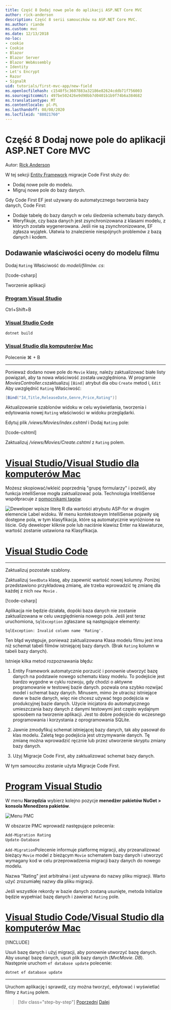 ```yaml
---
title: Część 8 Dodaj nowe pole do aplikacji ASP.NET Core MVC
author: rick-anderson
description: Część 8 serii samouczków na ASP.NET Core MVC.
ms.author: riande
ms.custom: mvc
ms.date: 12/13/2018
no-loc:
- cookie
- Cookie
- Blazor
- Blazor Server
- Blazor WebAssembly
- Identity
- Let's Encrypt
- Razor
- SignalR
uid: tutorials/first-mvc-app/new-field
ms.openlocfilehash: c1548f5c3607883a32186e82624cddb71f756003
ms.sourcegitcommit: 497be502426e9d90bb7d0401b1b9f74b6a384682
ms.translationtype: MT
ms.contentlocale: pl-PL
ms.lasthandoff: 08/08/2020
ms.locfileid: "88021760"
---
```

# <a name="part-8-add-a-new-field-to-an-aspnet-core-mvc-app"></a>Część 8 Dodaj nowe pole do aplikacji ASP.NET Core MVC

Autor: [Rick Anderson](https://twitter.com/RickAndMSFT)

W tej sekcji [Entity Framework](/ef/core/get-started/aspnetcore/new-db) migracje Code First służy do:

* Dodaj nowe pole do modelu.
* Migruj nowe pole do bazy danych.

Gdy Code First EF jest używany do automatycznego tworzenia bazy danych, Code First:

* Dodaje tabelę do bazy danych w celu śledzenia schematu bazy danych.
* Weryfikuje, czy baza danych jest zsynchronizowana z klasami modelu, z których została wygenerowana. Jeśli nie są zsynchronizowane, EF zgłasza wyjątek. Ułatwia to znalezienie niespójnych problemów z bazą danych i kodem.

## <a name="add-a-rating-property-to-the-movie-model"></a>Dodawanie właściwości oceny do modelu filmu

Dodaj `Rating` Właściwość do *modeli/filmów. cs*:

[!code-csharp[](~/tutorials/first-mvc-app/start-mvc/sample/MvcMovie22/Models/MovieDateRating.cs?highlight=13&name=snippet)]

Tworzenie aplikacji

### <a name="visual-studio"></a>[Program Visual Studio](#tab/visual-studio)

 Ctrl+Shift+B

### <a name="visual-studio-code"></a>[Visual Studio Code](#tab/visual-studio-code)

```dotnetcli
dotnet build
```

### <a name="visual-studio-for-mac"></a>[Visual Studio dla komputerów Mac](#tab/visual-studio-mac)

Polecenie ⌘ + B

------

Ponieważ dodano nowe pole do `Movie` klasy, należy zaktualizować białe listy powiązań, aby ta nowa właściwość została uwzględniona. W programie *MoviesController.cs*zaktualizuj `[Bind]` atrybut dla obu `Create` metod i, `Edit` Aby uwzględnić `Rating` Właściwość:

```csharp
[Bind("Id,Title,ReleaseDate,Genre,Price,Rating")]
   ```

Aktualizowanie szablonów widoku w celu wyświetlania, tworzenia i edytowania nowej `Rating` właściwości w widoku przeglądarki.

Edytuj plik */views/Movies/index.cshtml* i Dodaj `Rating` pole:

[!code-cshtml[](~/tutorials/first-mvc-app/start-mvc/sample/MvcMovie22/Views/Movies/IndexGenreRating.cshtml?highlight=16,38&range=24-64)]

Zaktualizuj */views/Movies/Create.cshtml* z `Rating` polem.

# <a name="visual-studio--visual-studio-for-mac"></a>[Visual Studio/Visual Studio dla komputerów Mac](#tab/visual-studio+visual-studio-mac)

Możesz skopiować/wkleić poprzednią "grupę formularzy" i pozwól, aby funkcja intelliSense mogła zaktualizować pola. Technologia IntelliSense współpracuje z [pomocnikami tagów](xref:mvc/views/tag-helpers/intro).

![Deweloper wpisze literę R dla wartości atrybutu ASP-for w drugim elemencie Label widoku. W menu kontekstowym IntelliSense pojawiły się dostępne pola, w tym klasyfikacja, które są automatycznie wyróżnione na liście. Gdy deweloper kliknie pole lub naciśnie klawisz Enter na klawiaturze, wartość zostanie ustawiona na Klasyfikacja.](new-field/_static/cr.png)

# <a name="visual-studio-code"></a>[Visual Studio Code](#tab/visual-studio-code)

<!-- This tab intentionally left blank. -->

---

Zaktualizuj pozostałe szablony.

Zaktualizuj `SeedData` klasę, aby zapewnić wartość nowej kolumny. Poniżej przedstawiono przykładową zmianę, ale trzeba wprowadzić tę zmianę dla każdej z nich `new Movie` .

[!code-csharp[](start-mvc/sample/MvcMovie/Models/SeedDataRating.cs?name=snippet1&highlight=6)]

Aplikacja nie będzie działała, dopóki baza danych nie zostanie zaktualizowana w celu uwzględnienia nowego pola. Jeśli jest teraz uruchomiona, `SqlException` zgłaszane są następujące elementy:

`SqlException: Invalid column name 'Rating'.`

Ten błąd występuje, ponieważ zaktualizowana Klasa modelu filmu jest inna niż schemat tabeli filmów istniejącej bazy danych. (Brak `Rating` kolumn w tabeli bazy danych).

Istnieje kilka metod rozpoznawania błędu:

1. Entity Framework automatycznie porzucić i ponownie utworzyć bazę danych na podstawie nowego schematu klasy modelu. To podejście jest bardzo wygodne w cyklu rozwoju, gdy chodzi o aktywne programowanie w testowej bazie danych. pozwala ona szybko rozwijać model i schemat bazy danych. Minusem, mimo że utracisz istniejące dane w bazie danych, więc nie chcesz używać tego podejścia w produkcyjnej bazie danych. Użycie inicjatora do automatycznego umieszczania bazy danych z danymi testowymi jest często wydajnym sposobem na tworzenie aplikacji. Jest to dobre podejście do wczesnego programowania i korzystania z oprogramowania SQLite.

2. Jawnie zmodyfikuj schemat istniejącej bazy danych, tak aby pasował do klas modelu. Zaletą tego podejścia jest utrzymywanie danych. Tę zmianę można wprowadzić ręcznie lub przez utworzenie skryptu zmiany bazy danych.

3. Użyj Migracje Code First, aby zaktualizować schemat bazy danych.

W tym samouczku zostanie użyta Migracje Code First.

# <a name="visual-studio"></a>[Program Visual Studio](#tab/visual-studio)

W menu **Narzędzia** wybierz kolejno pozycje **menedżer pakietów NuGet > konsola Menedżera pakietów**.

  ![Menu PMC](adding-model/_static/pmc.png)

W obszarze PMC wprowadź następujące polecenia:

```powershell
Add-Migration Rating
Update-Database
```

`Add-Migration`Polecenie informuje platformę migracji, aby przeanalizować bieżący `Movie` model z bieżącym `Movie` schematem bazy danych i utworzyć wymagany kod w celu przeprowadzenia migracji bazy danych do nowego modelu.

Nazwa "Rating" jest arbitralna i jest używana do nazwy pliku migracji. Warto użyć zrozumiałej nazwy dla pliku migracji.

Jeśli wszystkie rekordy w bazie danych zostaną usunięte, metoda Initialize będzie wypełniać bazę danych i zawierać `Rating` pole.

# <a name="visual-studio-code--visual-studio-for-mac"></a>[Visual Studio Code/Visual Studio dla komputerów Mac](#tab/visual-studio-code+visual-studio-mac)

[!INCLUDE[](~/includes/RP-mvc-shared/sqlite-warn.md)]

Usuń bazę danych i użyj migracji, aby ponownie utworzyć bazę danych. Aby usunąć bazę danych, usuń plik bazy danych (*MvcMovie. DB*). Następnie uruchom `ef database update` polecenie:

```dotnetcli
dotnet ef database update
```

---
<!-- End of VS tabs -->

Uruchom aplikację i sprawdź, czy można tworzyć, edytować i wyświetlać filmy z `Rating` polem.

> [!div class="step-by-step"]
> [Poprzedni](search.md) 
>  [Dalej](validation.md)
